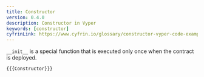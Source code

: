 ```yaml
---
title: Constructor
version: 0.4.0
description: Constructor in Vyper
keywords: [constructor]
cyfrinLink: https://www.cyfrin.io/glossary/constructor-vyper-code-example
---
```


`__init__` is a special function that is executed only once when the contract is deployed.

```vyper
{{{Constructor}}}
```
